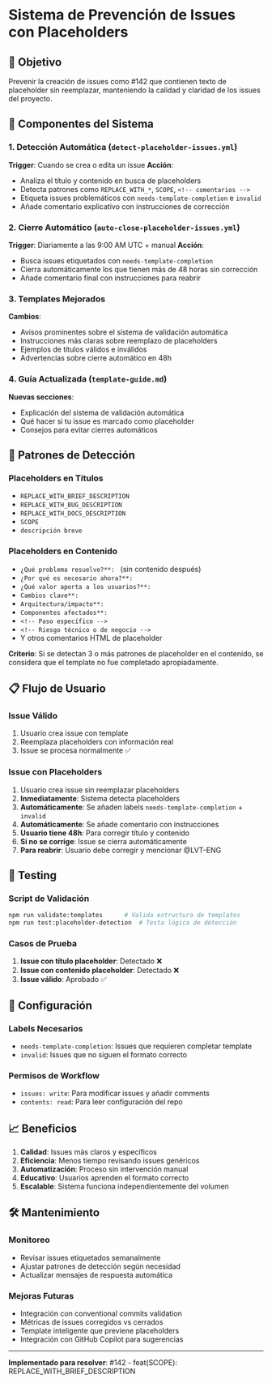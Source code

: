 # Sistema de Prevención de Issues con Placeholders

## 🎯 Objetivo

Prevenir la creación de issues como #142 que contienen texto de placeholder sin reemplazar, manteniendo la calidad y claridad de los issues del proyecto.

## 🔧 Componentes del Sistema

### 1. Detección Automática (`detect-placeholder-issues.yml`)

**Trigger**: Cuando se crea o edita un issue
**Acción**: 
- Analiza el título y contenido en busca de placeholders
- Detecta patrones como `REPLACE_WITH_*`, `SCOPE`, `<!-- comentarios -->`
- Etiqueta issues problemáticos con `needs-template-completion` e `invalid`
- Añade comentario explicativo con instrucciones de corrección

### 2. Cierre Automático (`auto-close-placeholder-issues.yml`)

**Trigger**: Diariamente a las 9:00 AM UTC + manual
**Acción**:
- Busca issues etiquetados con `needs-template-completion`
- Cierra automáticamente los que tienen más de 48 horas sin corrección
- Añade comentario final con instrucciones para reabrir

### 3. Templates Mejorados

**Cambios**:
- Avisos prominentes sobre el sistema de validación automática
- Instrucciones más claras sobre reemplazo de placeholders
- Ejemplos de títulos válidos e inválidos
- Advertencias sobre cierre automático en 48h

### 4. Guía Actualizada (`template-guide.md`)

**Nuevas secciones**:
- Explicación del sistema de validación automática
- Qué hacer si tu issue es marcado como placeholder
- Consejos para evitar cierres automáticos

## 🚀 Patrones de Detección

### Placeholders en Títulos
- `REPLACE_WITH_BRIEF_DESCRIPTION`
- `REPLACE_WITH_BUG_DESCRIPTION`
- `REPLACE_WITH_DOCS_DESCRIPTION`
- `SCOPE`
- `descripción breve`

### Placeholders en Contenido
- `¿Qué problema resuelve?**: ` (sin contenido después)
- `¿Por qué es necesario ahora?**: `
- `¿Qué valor aporta a los usuarios?**: `
- `Cambios clave**: `
- `Arquitectura/impacto**: `
- `Componentes afectados**: `
- `<!-- Paso específico -->`
- `<!-- Riesgo técnico o de negocio -->`
- Y otros comentarios HTML de placeholder

**Criterio**: Si se detectan 3 o más patrones de placeholder en el contenido, se considera que el template no fue completado apropiadamente.

## 📋 Flujo de Usuario

### Issue Válido
1. Usuario crea issue con template
2. Reemplaza placeholders con información real
3. Issue se procesa normalmente ✅

### Issue con Placeholders
1. Usuario crea issue sin reemplazar placeholders
2. **Inmediatamente**: Sistema detecta placeholders
3. **Automáticamente**: Se añaden labels `needs-template-completion` + `invalid`
4. **Automáticamente**: Se añade comentario con instrucciones
5. **Usuario tiene 48h**: Para corregir título y contenido
6. **Si no se corrige**: Issue se cierra automáticamente
7. **Para reabrir**: Usuario debe corregir y mencionar @LVT-ENG

## 🧪 Testing

### Script de Validación
```bash
npm run validate:templates      # Valida estructura de templates
npm run test:placeholder-detection  # Testa lógica de detección
```

### Casos de Prueba
1. **Issue con título placeholder**: Detectado ❌
2. **Issue con contenido placeholder**: Detectado ❌  
3. **Issue válido**: Aprobado ✅

## 🔧 Configuración

### Labels Necesarios
- `needs-template-completion`: Issues que requieren completar template
- `invalid`: Issues que no siguen el formato correcto

### Permisos de Workflow
- `issues: write`: Para modificar issues y añadir comments
- `contents: read`: Para leer configuración del repo

## 📈 Beneficios

1. **Calidad**: Issues más claros y específicos
2. **Eficiencia**: Menos tiempo revisando issues genéricos
3. **Automatización**: Proceso sin intervención manual
4. **Educativo**: Usuarios aprenden el formato correcto
5. **Escalable**: Sistema funciona independientemente del volumen

## 🛠️ Mantenimiento

### Monitoreo
- Revisar issues etiquetados semanalmente
- Ajustar patrones de detección según necesidad
- Actualizar mensajes de respuesta automática

### Mejoras Futuras
- Integración con conventional commits validation
- Métricas de issues corregidos vs cerrados
- Template inteligente que previene placeholders
- Integración con GitHub Copilot para sugerencias

---

**Implementado para resolver**: #142 - feat(SCOPE): REPLACE_WITH_BRIEF_DESCRIPTION